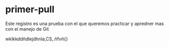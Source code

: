 # primer-pull
Este registro es una prueba con el que queremos practicar y apredner mas con el manejo de Git

wklkkddñdlejdhnla,CS,.ñfvñ{}